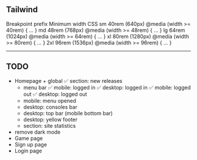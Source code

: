 ## Tailwind

Breakpoint prefix	Minimum width	CSS
sm	40rem (640px)	@media (width >= 40rem) { ... }
md	48rem (768px)	@media (width >= 48rem) { ... }
lg	64rem (1024px)	@media (width >= 64rem) { ... }
xl	80rem (1280px)	@media (width >= 80rem) { ... }
2xl	96rem (1536px)	@media (width >= 96rem) { ... }

---

## TODO

- Homepage + global
  ✅ section: new releases
  - menu bar
    ✅ mobile: logged in
    ✅ desktop: logged in
    ✅ mobile: logged out
    ✅ desktop: logged out
  - mobile: menu opened
  - desktop: consoles bar
  - desktop: top bar (mobile bottom bar)
  - desktop: yellow footer
  - section: site statistics
- remove dark mode
- Game page
- Sign up page
- Login page
